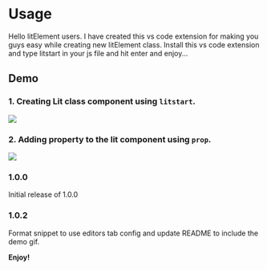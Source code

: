 # Usage

Hello litElement users. I have created this vs code extension for making you guys easy while creating new litElement class. Install this vs code extension and type litstart in your js file and hit enter and enjoy...

## Demo

### 1. Creating Lit class component using `litstart`.
<a href="https://imgur.com/bgLsGp1">
    <img src="https://i.imgur.com/bgLsGp1.gif">
</a>

### 2. Adding property to the lit component using `prop`.
<a href="https://imgur.com/36i1gLC">
    <img src="https://i.imgur.com/36i1gLC.gif">
</a>

### 1.0.0

Initial release of 1.0.0

### 1.0.2

Format snippet to use editors tab config and update README to include the demo gif.

**Enjoy!**
